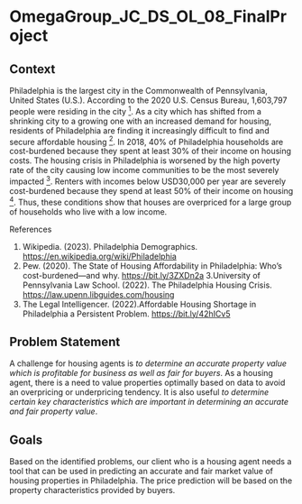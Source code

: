 # OmegaGroup_JC_DS_OL_08_FinalProject
## Context

Philadelphia is the largest city in the Commonwealth of Pennsylvania, United States (U.S.). According to the 2020 U.S. Census Bureau, 1,603,797 people were residing in the city [$^1$](https://en.wikipedia.org/wiki/Philadelphia). As a city which has shifted from a shrinking city to a growing one with an increased demand for housing, residents of Philadelphia are finding it increasingly difficult to find and secure affordable housing [$^2$](https://bit.ly/3ZXDn2a). In 2018, 40% of Philadelphia households are cost-burdened because they spent at least 30% of their income on housing costs. The housing crisis in Philadelphia is worsened by the high poverty rate of the city causing low income communities to be the most severely impacted [$^3$](https://law.upenn.libguides.com/housing). Renters with incomes below USD30,000 per year are severely cost-burdened because they spend at least 50% of their income on housing [$^4$](https://bit.ly/42hICv5). Thus, these conditions show that houses are overpriced for a large group of households who live with a low income.

References
1. Wikipedia. (2023). Philadelphia Demographics. https://en.wikipedia.org/wiki/Philadelphia
2. Pew. (2020). The State of Housing Affordability in Philadelphia: Who’s cost-burdened—and why. https://bit.ly/3ZXDn2a
3.University of Pennsylvania Law School. (2022). The Philadelphia Housing Crisis. https://law.upenn.libguides.com/housing
4. The Legal Intelligencer. (2022).Affordable Housing Shortage in Philadelphia a Persistent Problem. https://bit.ly/42hICv5

## Problem Statement

A challenge for housing agents is *to determine an accurate property value which is profitable for business  as well as fair for buyers*. As a housing agent, there is a need to value properties optimally based on data to avoid an overpricing or underpricing tendency. It is also useful *to determine certain key characteristics which are important in determining an accurate and fair property value*.

## Goals 

Based on the identified problems, our client who is a housing agent needs a tool that can be used in predicting an accurate and fair market value of housing properties in Philadelphia. The price prediction will be based on the property characteristics provided by buyers. 
